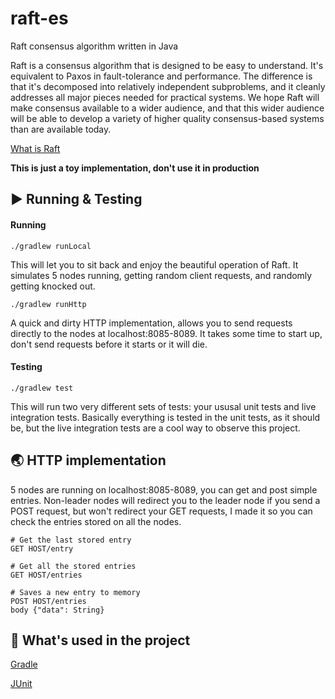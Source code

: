 # raft-es

Raft consensus algorithm written in Java

Raft is a consensus algorithm that is designed to be easy to understand. It's equivalent to Paxos in fault-tolerance and performance. The difference is that it's decomposed into relatively independent subproblems, and it cleanly addresses all major pieces needed for practical systems. We hope Raft will make consensus available to a wider audience, and that this wider audience will be able to develop a variety of higher quality consensus-based systems than are available today.

[What is Raft](https://raft.github.io/)

**This is just a toy implementation, don't use it in production**

## ▶️ Running & Testing
#### Running
```
./gradlew runLocal
```
This will let you to sit back and enjoy the beautiful operation of Raft. It simulates 5 nodes running, getting random client requests, and randomly getting knocked out.

```
./gradlew runHttp
```
A quick and dirty HTTP implementation, allows you to send requests directly to the nodes at localhost:8085-8089. It takes some time to start up, don't send requests before it starts or it will die.

#### Testing
```
./gradlew test
```
This will run two very different sets of tests: your ususal unit tests and live integration tests. Basically everything is tested in the unit tests, as it should be, but the live integration tests are a cool way to observe this project.

## 🌏 HTTP implementation
5 nodes are running on localhost:8085-8089, you can get and post simple entries. Non-leader nodes will redirect you to the leader node if you send a POST request, but won't redirect your GET requests, I made it so you can check the entries stored on all the nodes.
```
# Get the last stored entry
GET HOST/entry

# Get all the stored entries
GET HOST/entries

# Saves a new entry to memory
POST HOST/entries
body {"data": String}
```

## 💾 What's used in the project

[Gradle](https://gradle.org)

[JUnit](https://junit.org/junit5/)

